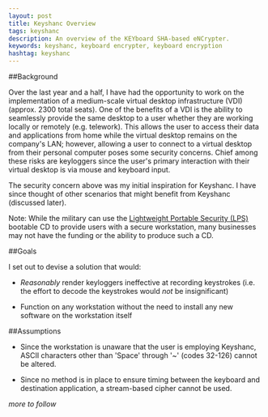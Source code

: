```yaml
---
layout: post
title: Keyshanc Overview
tags: keyshanc
description: An overview of the KEYboard SHA-based eNCrypter.
keywords: keyshanc, keyboard encrypter, keyboard encryption
hashtag: keyshanc
---
```


##Background

Over the last year and a half, I have had the opportunity to work on the implementation of a medium-scale virtual desktop infrastructure (VDI) (approx. 2300 total seats). One of the benefits of a VDI is the ability to seamlessly provide the same desktop to a user whether they are working locally or remotely (e.g. telework). This allows the user to access their data and applications from home while the virtual desktop remains on the company's LAN; however, allowing a user to connect to a virtual desktop from their personal computer poses some security concerns. Chief among these risks are keyloggers since the user's primary interaction with their virtual desktop is via mouse and keyboard input.

The security concern above was my initial inspiration for Keyshanc. I have since thought of other scenarios that might benefit from Keyshanc (discussed later).

Note: While the military can use the [Lightweight Portable Security (LPS)](http://www.spi.dod.mil) bootable CD to provide users with a secure workstation, many businesses may not have the funding or the ability to produce such a CD.

##Goals

I set out to devise a solution that would:

* <i>Reasonably</i> render keyloggers ineffective at recording keystrokes (i.e. the effort to decode the keystrokes would <i>not</i> be insignificant)

* Function on any workstation without the need to install any new software on the workstation itself

##Assumptions

* Since the workstation is unaware that the user is employing Keyshanc, ASCII characters other than 'Space' through '~' (codes 32-126) cannot be altered.

* Since no method is in place to ensure timing between the keyboard and destination application, a stream-based cipher cannot be used.

<i>more to follow</i> 


